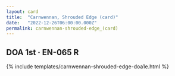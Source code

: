```yaml
---
layout: card
title:  "Carnwennan, Shrouded Edge (card)"
date:   "2022-12-26T06:00:00.000Z"
permalink: carnwennan-shrouded-edge_(card)
---
```


## DOA 1st &middot; EN-065 R

{% include templates/carnwennan-shrouded-edge-doa1e.html %}
